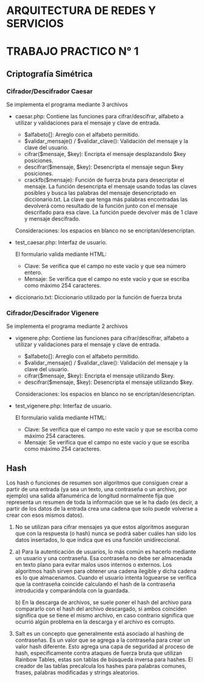 # ARQUITECTURA DE REDES Y SERVICIOS
# TRABAJO PRACTICO N° 1


## Criptografía Simétrica
### Cifrador/Descifrador Caesar
Se implementa el programa mediante 3 archivos
- caesar.php: Contiene las funciones para cifrar/descifrar, alfabeto a utilizar y validaciones para el mensaje y clave de entrada.
  - $alfabeto[]: Arreglo con el alfabeto permitido.
  - $validar_mensaje() / $validar_clave(): Validación del mensaje y la clave del usuario. 
  - cifrar($mensaje, $key): Encripta el mensaje desplazandolo $key posiciones. 
  - descifrar($mensaje, $key): Desencripta el mensaje segun $key posiciones. 
  - crackfb($mensaje): Función de fuerza bruta para desecriptar el mensaje. 
    La función desencripta el mensaje usando todas las claves posibles y busca las palabras del mensaje desencriptado en diccionario.txt. La clave que tenga más palabras encontradas las devolverá como resultado de la función junto con el mensaje descrifado para esa clave. 
La función puede devolver más de 1 clave y mensaje descifrado.

   Consideraciones: los espacios en blanco no se encriptan/desencriptan.


- test_caesar.php: Interfaz de usuario.

   El formulario valida mediante HTML:
   - Clave: Se verifica que el campo no este vacío y que sea número entero.
   - Mensaje: Se verifica que el campo no este vacío y que se escriba como máximo 254 caracteres.

- diccionario.txt: Diccionario utilizado por la función de fuerza bruta

### Cifrador/Descifrador Vigenere
Se implementa el programa mediante 2 archivos
- vigenere.php: Contiene las funciones para cifrar/descifrar, alfabeto a utilizar y validaciones para el mensaje y clave de entrada.
  - $alfabeto[]: Arreglo con el alfabeto permitido.
  - $validar_mensaje() / $validar_clave(): Validación del mensaje y la clave del usuario. 
  - cifrar($mensaje, $key): Encripta el mensaje utilizando $key. 
  - descifrar($mensaje, $key): Desencripta el mensaje utilizando $key. 
  
   Consideraciones: los espacios en blanco no se encriptan/desencriptan.


- test_vigenere.php: Interfaz de usuario.

   El formulario valida mediante HTML:
   - Clave: Se verifica que el campo no este vacío y que se escriba como máximo 254 caracteres.
   - Mensaje: Se verifica que el campo no este vacío y que se escriba como máximo 254 caracteres.


## Hash
Los hash o funciones de resumen son algoritmos que consiguen crear a partir de una entrada (ya sea un texto, una contraseña o un archivo, por ejemplo) una salida alfanumérica de longitud normalmente fija que representa un resumen de toda la información que se le ha dado (es decir, a partir de los datos de la entrada crea una cadena que solo puede volverse a crear con esos mismos datos).
1.	No se utilizan para cifrar mensajes ya que estos algoritmos aseguran que con la respuesta (o hash) nunca se podrá saber cuáles han sido los datos insertados, lo que indica que es una función unidireccional.
2.	
    a)	Para la autenticación de usuarios, lo más común es hacerlo mediante un usuario y una contraseña.  Esa contraseña no debe ser almacenada en texto plano para evitar malos usos internos o externos.  Los algoritmos hash sirven para obtener una cadena ilegible y dicha cadena es lo que almacenamos. Cuando el usuario intenta loguearse se verifica que la contraseña coincide calculando el hash de la contraseña introducida y comparándola con la guardada.

    b) En la descarga de archivos, se suele poner el hash del archivo para compararlo con el hash del archivo descargado, si ambos coinciden significa que se tiene el mismo archivo, en caso contrario significa que ocurrió algún problema en la descarga y el archivo es corrupto.

3.	Salt es un concepto que generalmente está asociado al hashing de contraseñas. Es un valor que se agrega a  la contraseña para crear un valor hash diferente. Esto agrega una capa de seguridad al proceso de hash, específicamente contra ataques de fuerza bruta que utilizan Rainbow Tables, estas son tablas de búsqueda inversa para hashes. El creador de las tablas precalcula los hashes para palabras comunes, frases, palabras modificadas y strings aleatorios.

 
